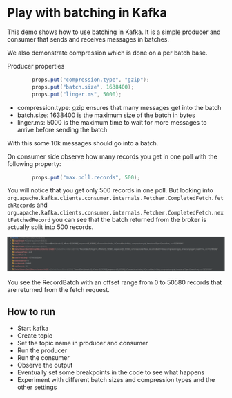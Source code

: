 # Play with batching in Kafka

This demo shows how to use batching in Kafka. It is a simple producer and consumer that sends and receives messages in batches.

We also demonstrate compression which is done on a per batch base.


Producer properties

```java
        props.put("compression.type", "gzip");
        props.put("batch.size", 1638400);
        props.put("linger.ms", 5000);

```

* compression.type: gzip ensures that many messages get into the batch
* batch.size: 1638400 is the maximum size of the batch in bytes
* linger.ms: 5000 is the maximum time to wait for more messages to arrive before sending the batch

With this some 10k messages should go into a batch.


On consumer side observe how many records you get in one poll with the following property:

```java
        props.put("max.poll.records", 500);
```

You will notice that you get only 500 records in one poll. But looking into 
`org.apache.kafka.clients.consumer.internals.Fetcher.CompletedFetch.fetchRecords` and
`org.apache.kafka.clients.consumer.internals.Fetcher.CompletedFetch.nextFetchedRecord`
you can see that the batch returned from the broker is actually split into 500 records.

![screenshot.png](screenshot.png)

You see the RecordBatch with an offset range from 0  to 50580 records that are returned from the fetch request.


## How to run

* Start kafka
* Create topic
* Set the topic name in producer and consumer
* Run the producer
* Run the consumer
* Observe the output
* Eventually set some breakpoints in the code to see what happens
* Experiment with different batch sizes and compression types and the other settings
